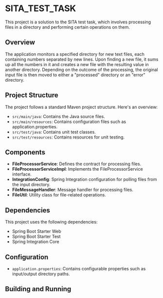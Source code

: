 # SITA_TEST_TASK

This project is a solution to the SITA test task, which involves processing files in a directory and performing certain operations on them.

## Overview

The application monitors a specified directory for new text files, each containing numbers separated by new lines. Upon finding a new file, it sums up all the numbers in it and creates a new file with the resulting value in another directory. Depending on the outcome of the processing, the original input file is then moved to either a "processed" directory or an "error" directory.

## Project Structure

The project follows a standard Maven project structure. Here's an overview:

- `src/main/java`: Contains the Java source files.
- `src/main/resources`: Contains configuration files such as application.properties.
- `src/test/java`: Contains unit test classes.
- `src/test/resources`: Contains resources for unit testing.

## Components

- **FileProcessorService**: Defines the contract for processing files.
- **FileProcessorServiceImpl**: Implements the FileProcessorService interface.
- **IntegrationConfig**: Spring Integration configuration for polling files from the input directory.
- **FileMessageHandler**: Message handler for processing files.
- **FileUtil**: Utility class for file-related operations.

## Dependencies

This project uses the following dependencies:

- Spring Boot Starter Web
- Spring Boot Starter Test
- Spring Integration Core

## Configuration

- `application.properties`: Contains configurable properties such as input/output directory paths.

## Building and Running

 

